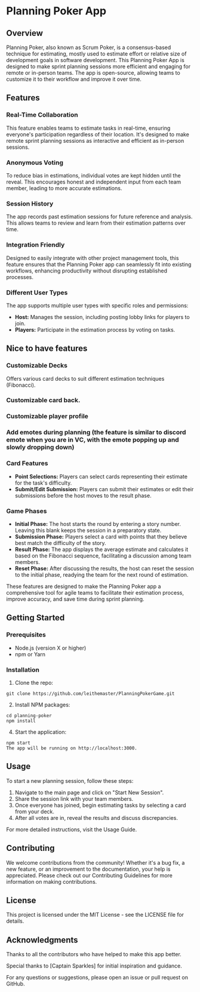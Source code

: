 # Planning Poker App
## Overview
Planning Poker, also known as Scrum Poker, is a consensus-based technique for estimating, mostly used to estimate effort or relative size of development goals in software development. This Planning Poker App is designed to make sprint planning sessions more efficient and engaging for remote or in-person teams. The app is open-source, allowing teams to customize it to their workflow and improve it over time.

## Features
### Real-Time Collaboration
This feature enables teams to estimate tasks in real-time, ensuring everyone's participation regardless of their location. It's designed to make remote sprint planning sessions as interactive and efficient as in-person sessions.

### Anonymous Voting
To reduce bias in estimations, individual votes are kept hidden until the reveal. This encourages honest and independent input from each team member, leading to more accurate estimations.

### Session History
The app records past estimation sessions for future reference and analysis. This allows teams to review and learn from their estimation patterns over time.

### Integration Friendly
Designed to easily integrate with other project management tools, this feature ensures that the Planning Poker app can seamlessly fit into existing workflows, enhancing productivity without disrupting established processes.

### Different User Types
The app supports multiple user types with specific roles and permissions:
- **Host:** Manages the session, including posting lobby links for players to join.
- **Players:** Participate in the estimation process by voting on tasks.

## Nice to have features
### Customizable Decks
Offers various card decks to suit different estimation techniques (Fibonacci).
### Customizable card back. 
### Customizable player profile 
### Add emotes during planning (the feature is similar to discord emote when you are in VC, with the emote popping up and slowly dropping down)


### Card Features
- **Point Selections:** Players can select cards representing their estimate for the task's difficulty.
- **Submit/Edit Submission:** Players can submit their estimates or edit their submissions before the host moves to the result phase.

### Game Phases
- **Initial Phase:** The host starts the round by entering a story number. Leaving this blank keeps the session in a preparatory state.
- **Submission Phase:** Players select a card with points that they believe best match the difficulty of the story.
- **Result Phase:** The app displays the average estimate and calculates it based on the Fibonacci sequence, facilitating a discussion among team members.
- **Reset Phase:** After discussing the results, the host can reset the session to the initial phase, readying the team for the next round of estimation.

These features are designed to make the Planning Poker app a comprehensive tool for agile teams to facilitate their estimation process, improve accuracy, and save time during sprint planning.


## Getting Started
### Prerequisites
- Node.js (version X or higher)
- npm or Yarn
### Installation

1. Clone the repo:
```
git clone https://github.com/leithemaster/PlanningPokerGame.git
```

2. Install NPM packages:
```
cd planning-poker
npm install
```

4. Start the application:
```
npm start
The app will be running on http://localhost:3000.
```

## Usage
To start a new planning session, follow these steps:

1. Navigate to the main page and click on "Start New Session".
2. Share the session link with your team members.
3. Once everyone has joined, begin estimating tasks by selecting a card from your deck.
4. After all votes are in, reveal the results and discuss discrepancies.

For more detailed instructions, visit the Usage Guide.

## Contributing
We welcome contributions from the community! Whether it's a bug fix, a new feature, or an improvement to the documentation, your help is appreciated. Please check out our Contributing Guidelines for more information on making contributions.

## License
This project is licensed under the MIT License - see the LICENSE file for details.

## Acknowledgments
Thanks to all the contributors who have helped to make this app better.

Special thanks to [Captain Sparkles] for initial inspiration and guidance.

For any questions or suggestions, please open an issue or pull request on GitHub.

